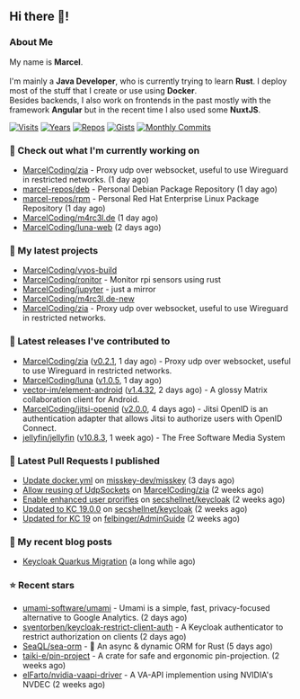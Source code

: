 ## Hi there 👋!




### About Me

My name is **Marcel**.
<br><br>
I'm mainly a **Java Developer**, who is currently trying to learn **Rust**. I deploy most of the stuff that I create or use using **Docker**.
<br>
Besides backends, I also work on frontends in the past mostly with the framework **Angular** but in the recent time I also used some **NuxtJS**. 

[![Visits](https://badges.pufler.dev/visits/MarcelCoding/MarcelCoding?style=flat-square&color=black&logo=github)](https://github.com/MarcelCoding)
[![Years](https://badges.pufler.dev/years/MarcelCoding?style=flat-square&color=black&logo=github)](https://github.com/MarcelCoding)
[![Repos](https://badges.pufler.dev/repos/MarcelCoding?style=flat-square&color=black&logo=github)](https://github.com/MarcelCoding?tab=repositories)
[![Gists](https://badges.pufler.dev/gists/MarcelCoding?style=flat-square&color=black&logo=github)](https://gist.github.com/MarcelCoding)
[![Monthly Commits](https://badges.pufler.dev/commits/monthly/MarcelCoding?style=flat-square&color=black&logo=github)](https://github.com/MarcelCoding)

### 👷 Check out what I'm currently working on

- [MarcelCoding/zia](https://github.com/MarcelCoding/zia) - Proxy udp over websocket, useful to use Wireguard in restricted networks. (1 day ago)
- [marcel-repos/deb](https://github.com/marcel-repos/deb) - Personal Debian Package Repository (1 day ago)
- [marcel-repos/rpm](https://github.com/marcel-repos/rpm) - Personal Red Hat Enterprise Linux Package Repository (1 day ago)
- [MarcelCoding/m4rc3l.de](https://github.com/MarcelCoding/m4rc3l.de) (1 day ago)
- [MarcelCoding/luna-web](https://github.com/MarcelCoding/luna-web) (2 days ago)

### 🌱 My latest projects

- [MarcelCoding/vyos-build](https://github.com/MarcelCoding/vyos-build)
- [MarcelCoding/ronitor](https://github.com/MarcelCoding/ronitor) - Monitor rpi sensors using rust
- [MarcelCoding/jupyter](https://github.com/MarcelCoding/jupyter) - just a mirror
- [MarcelCoding/m4rc3l.de-new](https://github.com/MarcelCoding/m4rc3l.de-new)
- [MarcelCoding/zia](https://github.com/MarcelCoding/zia) - Proxy udp over websocket, useful to use Wireguard in restricted networks.

### 🔭 Latest releases I've contributed to

- [MarcelCoding/zia](https://github.com/MarcelCoding/zia) ([v0.2.1](https://github.com/MarcelCoding/zia/releases/tag/v0.2.1), 1 day ago) - Proxy udp over websocket, useful to use Wireguard in restricted networks.
- [MarcelCoding/luna](https://github.com/MarcelCoding/luna) ([v1.0.5](https://github.com/MarcelCoding/luna/releases/tag/v1.0.5), 1 day ago)
- [vector-im/element-android](https://github.com/vector-im/element-android) ([v1.4.32](https://github.com/vector-im/element-android/releases/tag/v1.4.32), 2 days ago) - A glossy Matrix collaboration client for Android.
- [MarcelCoding/jitsi-openid](https://github.com/MarcelCoding/jitsi-openid) ([v2.0.0](https://github.com/MarcelCoding/jitsi-openid/releases/tag/v2.0.0), 4 days ago) - Jitsi OpenID is an authentication adapter that allows Jitsi to authorize users with OpenID Connect.
- [jellyfin/jellyfin](https://github.com/jellyfin/jellyfin) ([v10.8.3](https://github.com/jellyfin/jellyfin/releases/tag/v10.8.3), 1 week ago) - The Free Software Media System

### 🔨 Latest Pull Requests I published

- [Update docker.yml](https://github.com/misskey-dev/misskey/pull/9046) on [misskey-dev/misskey](https://github.com/misskey-dev/misskey) (3 days ago)
- [Allow reusing of UdpSockets](https://github.com/MarcelCoding/zia/pull/19) on [MarcelCoding/zia](https://github.com/MarcelCoding/zia) (2 weeks ago)
- [Enable enhanced user prorifles](https://github.com/secshellnet/keycloak/pull/13) on [secshellnet/keycloak](https://github.com/secshellnet/keycloak) (2 weeks ago)
- [Updated to KC 19.0.0](https://github.com/secshellnet/keycloak/pull/11) on [secshellnet/keycloak](https://github.com/secshellnet/keycloak) (2 weeks ago)
- [Updated for KC 19](https://github.com/felbinger/AdminGuide/pull/71) on [felbinger/AdminGuide](https://github.com/felbinger/AdminGuide) (2 weeks ago)

### 📜 My recent blog posts

- [Keycloak Quarkus Migration](https://m4rc3l.de/blog/keycloak-quarkus-migration) (a long while ago)

### ⭐ Recent stars

- [umami-software/umami](https://github.com/umami-software/umami) - Umami is a simple, fast, privacy-focused alternative to Google Analytics. (2 days ago)
- [sventorben/keycloak-restrict-client-auth](https://github.com/sventorben/keycloak-restrict-client-auth) - A Keycloak authenticator to restrict authorization on clients (2 days ago)
- [SeaQL/sea-orm](https://github.com/SeaQL/sea-orm) - 🐚 An async &amp; dynamic ORM for Rust (5 days ago)
- [taiki-e/pin-project](https://github.com/taiki-e/pin-project) - A crate for safe and ergonomic pin-projection. (2 weeks ago)
- [elFarto/nvidia-vaapi-driver](https://github.com/elFarto/nvidia-vaapi-driver) - A VA-API implemention using NVIDIA&#39;s NVDEC (2 weeks ago)
